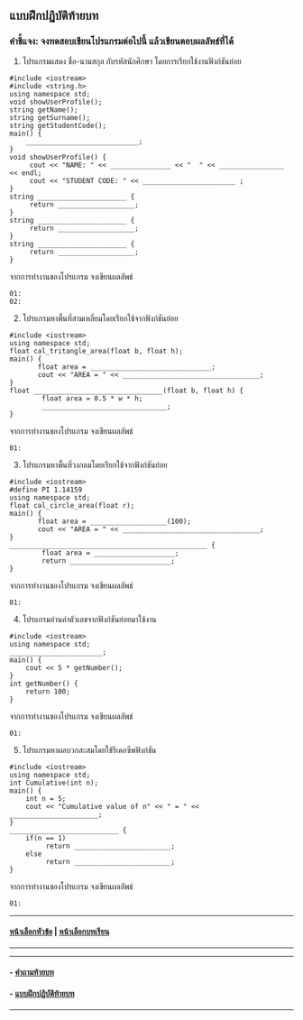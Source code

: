 ## แบบฝึกปฏิบัติท้ายบท
### คำชี้แจง: จงทดสอบเขียนโปรแกรมต่อไปนี้ แล้วเขียนตอบผลลัพธ์ที่ได้ 
1. โปรแกรมแสดง ชื่อ-นามสกุล กับรหัสนักศึกษา โดยการเรียกใช้งานฟังก์ชันย่อย

```
#include <iostream> 
#include <string.h>			
using namespace std;
void showUserProfile();         
string getName();                 
string getSurname(); 
string getStudentCode();               
main() {
    ____________________________;       
}
void showUserProfile() {       
     cout << "NAME: " << _______________ << "  " << ________________ << endl; 
     cout << "STUDENT CODE: " << _______________________ ;
}
string ______________________ {               
     return ___________________;
}
string ______________________ {              
     return ___________________;
}
string ______________________ {              
     return ___________________;
}	
```

จากการทำงานของโปรแกรม จงเขียนผลลัพธ์

```
01:
02:
```

2. โปรแกรมหาพื้นที่สามเหลี่ยมโดยเรียกใช้จากฟังก์ชันย่อย

```
#include <iostream>	
using namespace std;
float cal_tritangle_area(float b, float h);
main() {
       float area = ______________________________;
       cout << "AREA = " << __________________________________;
}
float ________________________________(float b, float h) { 
        float area = 0.5 * w * h;
        _______________________________;
}
```

จากการทำงานของโปรแกรม จงเขียนผลลัพธ์

```
01:
```

3. โปรแกรมหาพื้นที่วงกลมโดยเรียกใช้จากฟังก์ชันย่อย

```
#include <iostream>
#define PI 1.14159	
using namespace std;
float cal_circle_area(float r);
main() {
       float area = ___________________(100);
       cout << "AREA = " << __________________________________;
}
_________________________________________________ { 
        float area = ____________________;
        return _________________________;
}

```

จากการทำงานของโปรแกรม จงเขียนผลลัพธ์

```
01:
```

4. โปรแกรมอ่านค่าตัวเลขจากฟังก์ชันย่อยมาใช้งาน

```
#include <iostream>	
using namespace std;
_______________________;
main() {
    cout << 5 * getNumber();
}
int getNumber() {
    return 100;
}
```

จากการทำงานของโปรแกรม จงเขียนผลลัพธ์

```
01:
```

5. โปรแกรมหาผลบวกสะสมโดยใช้รีเคอซีพฟังก์ชัน

```
#include <iostream>	
using namespace std;
int Cumulative(int n);
main() {
    int n = 5;
    cout << "Cumulative value of n" << " = " << ______________________;
}
___________________________ {
    if(n == 1)  
         return ________________________;
    else
         return ________________________; 
}
```

จากการทำงานของโปรแกรม จงเขียนผลลัพธ์

```
01:
```

---
#### [หน้าเลือกหัวข้อ](README.md) | [หน้าเลือกบทเรียน](../README.md)
---
---
#### - [คำถามท้ายบท](0330.md)
#### - [แบบฝึกปฏิบัติท้ายบท](0350.md)
---
